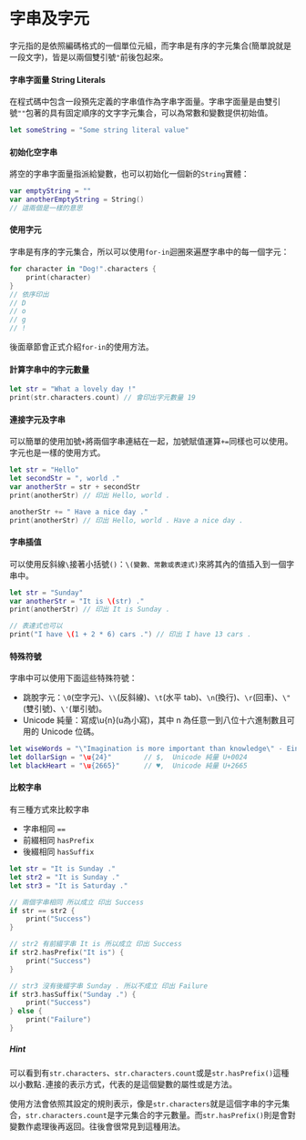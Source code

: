 # 字串及字元

字元指的是依照編碼格式的一個單位元組，而字串是有序的字元集合(簡單說就是一段文字)，皆是以兩個雙引號`"`前後包起來。

#### 字串字面量 String Literals

在程式碼中包含一段預先定義的字串值作為字串字面量。字串字面量是由雙引號`""`包著的具有固定順序的文字字元集合，可以為常數和變數提供初始值。

```swift
let someString = "Some string literal value"

```

#### 初始化空字串

將空的字串字面量指派給變數，也可以初始化一個新的`String`實體：

```swift
var emptyString = ""
var anotherEmptyString = String()
// 這兩個是一樣的意思

```

#### 使用字元

字串是有序的字元集合，所以可以使用`for-in`迴圈來遍歷字串中的每一個字元：

```swift
for character in "Dog!".characters {
    print(character)
}
// 依序印出
// D
// o
// g
// !

```

後面章節會正式介紹`for-in`的使用方法。

#### 計算字串中的字元數量

```swift
let str = "What a lovely day !"
print(str.characters.count) // 會印出字元數量 19

```

#### 連接字元及字串

可以簡單的使用加號`+`將兩個字串連結在一起，加號賦值運算`+=`同樣也可以使用。字元也是一樣的使用方式。

```swift
let str = "Hello"
let secondStr = ", world ."
var anotherStr = str + secondStr
print(anotherStr) // 印出 Hello, world .

anotherStr += " Have a nice day ."
print(anotherStr) // 印出 Hello, world . Have a nice day .

```

#### 字串插值

可以使用反斜線`\`接著小括號`()`：`\(變數、常數或表達式)`來將其內的值插入到一個字串中。

```swift
let str = "Sunday"
var anotherStr = "It is \(str) ."
print(anotherStr) // 印出 It is Sunday .

// 表達式也可以
print("I have \(1 + 2 * 6) cars .") // 印出 I have 13 cars .

```

#### 特殊符號

字串中可以使用下面這些特殊符號：

- 跳脫字元：`\0`(空字元)、`\\`(反斜線)、`\t`(水平 tab)、`\n`(換行)、`\r`(回車)、`\"`(雙引號)、`\'`(單引號)。
- Unicode 純量：寫成\u{n}(u為小寫)，其中 n 為任意一到八位十六進制數且可用的 Unicode 位碼。

```swift
let wiseWords = "\"Imagination is more important than knowledge\" - Einstein" // 印出 "Imagination is more important than knowledge" - Einstein
let dollarSign = "\u{24}"        // $,  Unicode 純量 U+0024
let blackHeart = "\u{2665}"      // ♥,  Unicode 純量 U+2665

```

#### 比較字串

有三種方式來比較字串

- 字串相同 `==`
- 前綴相同 `hasPrefix`
- 後綴相同 `hasSuffix`

```swift
let str = "It is Sunday ."
let str2 = "It is Sunday ."
let str3 = "It is Saturday ."

// 兩個字串相同 所以成立 印出 Success
if str == str2 {
    print("Success")
}

// str2 有前綴字串 It is 所以成立 印出 Success
if str2.hasPrefix("It is") {
    print("Success")
}

// str3 沒有後綴字串 Sunday . 所以不成立 印出 Failure
if str3.hasSuffix("Sunday .") {
    print("Success")
} else {
    print("Failure")
}

```

##### Hint

可以看到有`str.characters`、`str.characters.count`或是`str.hasPrefix()`這種以小數點`.`連接的表示方式，代表的是這個變數的屬性或是方法。

使用方法會依照其設定的規則表示，像是`str.characters`就是這個字串的字元集合，`str.characters.count`是字元集合的字元數量。而`str.hasPrefix()`則是會對變數作處理後再返回。往後會很常見到這種用法。






